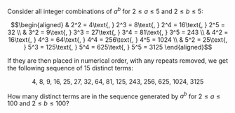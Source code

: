 Consider all integer combinations of $a^b$ for $2 \leq a \leq 5$ and $2 \leq b \leq 5$:

$$\begin{aligned}
& 2^2 = 4\text{, } 2^3 = 8\text{, } 2^4 = 16\text{, } 2^5 = 32 \\
& 3^2 = 9\text{, } 3^3 = 27\text{, } 3^4 = 81\text{, } 3^5 = 243 \\
& 4^2 = 16\text{, } 4^3 = 64\text{, } 4^4 = 256\text{, } 4^5 = 1024 \\
& 5^2 = 25\text{, } 5^3 = 125\text{, } 5^4 = 625\text{, } 5^5 = 3125
\end{aligned}$$

If they are then placed in numerical order, with any repeats removed, we 
get the following sequence of 15 distinct terms:

$$4\text{, } 8\text{, } 9\text{, } 16\text{, } 25\text{, } 27\text{, } 32\text{, } 64\text{, } 81\text{, } 125\text{, } 243\text{, } 256\text{, } 625\text{, } 1024\text{, } 3125$$

How many distinct terms are in the sequence generated by $a^b$ for 
$2 \leq a \leq 100$ and $2 \leq b \leq 100$?
